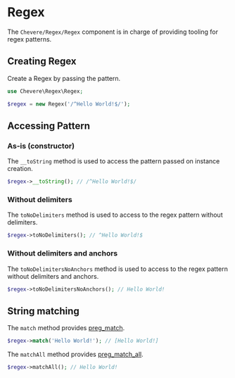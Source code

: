 # Regex

The `Chevere/Regex/Regex` component is in charge of providing tooling for regex patterns.

## Creating Regex

Create a Regex by passing the pattern.

```php
use Chevere\Regex\Regex;

$regex = new Regex('/^Hello World!$/');
```

## Accessing Pattern

### As-is (constructor)

The `__toString` method is used to access the pattern passed on instance creation.

```php
$regex->__toString(); // /^Hello World!$/
```

### Without delimiters

The `toNoDelimiters` method is used to access to the regex pattern without delimiters.

```php
$regex->toNoDelimiters(); // ^Hello World!$
```

### Without delimiters and anchors

The `toNoDelimitersNoAnchors` method is used to access to the regex pattern without delimiters and anchors.

```php
$regex->toNoDelimitersNoAnchors(); // Hello World!
```

## String matching

The `match` method provides [preg_match](https://www.php.net/preg-match).

```php
$regex->match('Hello World!'); // [Hello World!]
```

The `matchAll` method provides [preg_match_all](https://www.php.net/preg-match-all).

```php
$regex->matchAll(); // Hello World!
```

